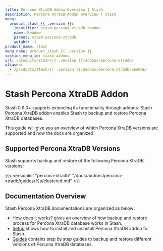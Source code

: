 ```yaml
---
title: Percona XtraDB Addon Overview | Stash
description: Percona XtraDB Addon Overview | Stash
menu:
  product_stash_{{ .version }}:
    identifier: stash-percona-xtradb-readme
    name: Readme
    parent: stash-percona-xtradb
    weight: -1
product_name: stash
menu_name: product_stash_{{ .version }}
section_menu_id: stash-addons
url: /products/stash/{{ .version }}/addons/percona-xtradb/
aliases:
  - /products/stash/{{ .version }}/addons/percona-xtradb/README/
---
```


# Stash Percona XtraDB Addon

Stash 0.9.0+ supports extending its functionality through addons. Stash Percona XtraDB addon enables Stash to backup and restore Percona XtraDB databases.

This guide will give you an overview of which Percona XtraDB versions are supported and how the docs are organized.

## Supported Percona XtraDB Versions

Stash supports backup and restore of the following Percona XtraDB versions:

{{< versionlist "percona-xtradb" "/docs/addons/percona-xtradb/guides/%s/clustered.md" >}}

## Documentation Overview

Stash Percona XtraDB documentations are organized as below:

- [How does it works?](/docs/addons/percona-xtradb/overview.md) gives an overview of how backup and restore process for Percona XtraDB database works in Stash.
- [Setup](/docs/addons/percona-xtradb/setup/install.md) shows how to install and uninstall Percona XtraDB addon for Stash.
- [Guides](/docs/addons/percona-xtradb/guides/5.7/clustered.md) contains step by step guides to backup and restore different versions of Percona XtraDB databases.
